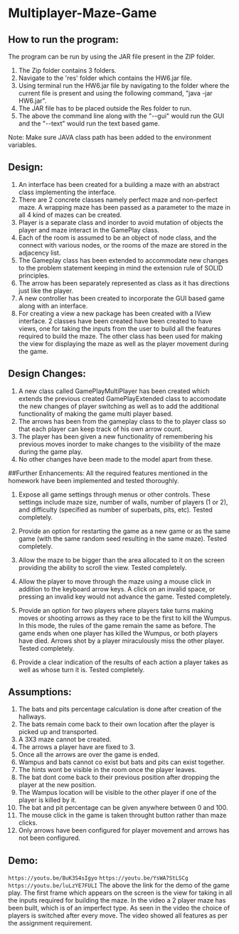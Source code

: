 # Multiplayer-Maze-Game
## How to run the program:
The program can be run by using the JAR file present in the ZIP folder.
1. The Zip folder contains 3 folders. 
2. Navigate to the 'res' folder which contains the HW6.jar file.
3. Using terminal run the HW6.jar file by navigating to the folder where the current file is present
 and using the following command, "java -jar HW6.jar".
4. The JAR file has to be placed outside the Res folder to run.
5. The above the command line along with the "--gui" would run the GUI and the "--text" would run
the text based game.

Note: Make sure JAVA class path has been added to the environment variables.

## Design:
1. An interface has been created for a building a maze with an abstract class implementing the 
interface.
2. There are 2 concrete classes namely perfect maze and non-perfect maze. A wrapping maze has been
 passed as a parameter to the maze in all 4 kind of mazes can be created.
3. Player is a separate class and inorder to avoid mutation of objects the player and maze interact 
in the GamePlay class. 
4. Each of the room is assumed to be an object of node class, and the connect with various nodes, 
or the rooms of the maze are stored in the adjacency list.
5. The Gameplay class has been extended to accommodate new changes to the problem statement keeping
in mind the extension rule of SOLID principles.
6. The arrow has been separately represented as class as it has directions just like the player.
8. A new controller has been created to incorporate the GUI based game along with an interface.
9. For creating a view a new package has been created with a IView interface. 2 classes have been 
created have been created to have views, one for taking the inputs from the user to build all the
features required to build the maze. The other class has been used for making the view for displaying 
the maze as well as the player movement during the game.


## Design Changes:
1. A new class called GamePlayMultiPlayer has been created which extends the previous created 
GamePlayExtended class to accomodate the new changes of player switching as well as to add the 
additional functionality of making the game multi player based.
2. The arrows has been from the gameplay class to the to player class so that each player can 
keep track of his own arrow count.
3. The player has been given a new functionality of remembering his previous moves inorder to
make changes to the visibility of the maze during the game play.
7. No other changes have been made to the model apart from these. 

##Further Enhancements:
All the required features mentioned in the homework have been implemented and tested thoroughly.

1. Expose all game settings through menus or other controls. These settings include maze size,
 number of walls, number of players (1 or 2), and difficulty (specified as number of superbats, 
 pits, etc). Tested completely.

2. Provide an option for restarting the game as a new game or as the same game (with the same random
 seed resulting in the same maze). Tested completely.

3. Allow the maze to be bigger than the area allocated to it on the screen providing the ability to 
scroll the view. Tested completely.

4. Allow the player to move through the maze using a mouse click in addition to the keyboard arrow 
keys. A click on an invalid space, or pressing an invalid key would not advance the game.
Tested completely.

5. Provide an option for two players where players take turns making moves or shooting arrows as 
they race to be the first to kill the Wumpus. In this mode, the rules of the game remain the same
 as before. The game ends when one player has killed the Wumpus, or both players have died. 
 Arrows shot by a player miraculously miss the other player. 
 Tested completely.

6. Provide a clear indication of the results of each action a player takes as well as whose turn it
 is.
 Tested completely.

## Assumptions:
1. The bats and pits percentage calculation is done after creation of the hallways.
2. The bats remain come back to their own location after the player is picked up and transported.
3. A 3X3 maze cannot be created.
4. The arrows a player have are fixed to 3.
5. Once all the arrows are over the game is ended.
6. Wampus and bats cannot co exist but bats and pits can exist together.
7. The hints wont be visible in the room once the player leaves.
8. The bat dont come back to their previous position after dropping the player at the new position.
9. The Wampus location will be visible to the other player if one of the player is killed by it.
10. The bat and pit percentage can be given anywhere between 0 and 100. 
11. The mouse click in the game is taken throught button rather than maze clicks. 
12. Only arrows have been configured for player movement and arrows has not been configured.

## Demo:
`https://youtu.be/BuK3S4sIgyo`
`https://youtu.be/YsWA7StLSCg`
`https://youtu.be/luLzYE7FULI`
The above the link for the demo of the game play. The first frame which appears on the screen is the view 
for taking in all the inputs required for building the maze. In the video a 2 player maze has been built,
which is of an imperfect type.
As seen in the video the choice of players is switched after every move. The video showed all features 
as per the assignment requirement.
